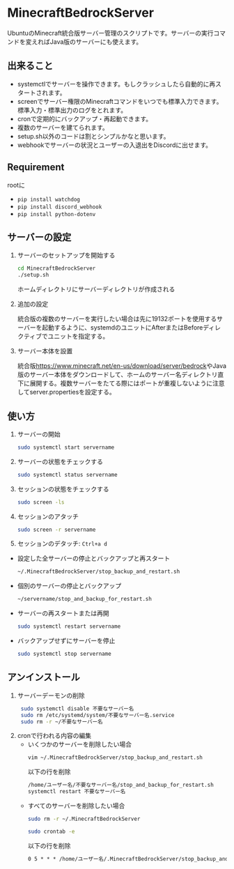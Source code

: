 # MinecraftBedrockServer

UbuntuのMinecraft統合版サーバー管理のスクリプトです。サーバーの実行コマンドを変えればJava版のサーバーにも使えます。

## 出来ること

- systemctlでサーバーを操作できます。もしクラッシュしたら自動的に再スタートされます。
- screenでサーバー権限のMinecraftコマンドをいつでも標準入力できます。標準入力・標準出力のログをとれます。
- cronで定期的にバックアップ・再起動できます。
- 複数のサーバーを建てられます。
- setup.sh以外のコードは割とシンプルかなと思います。
- webhookでサーバーの状況とユーザーの入退出をDiscordに出せます。


## Requirement
rootに
- `pip install watchdog`
- `pip install discord_webhook`
- `pip install python-dotenv`

## サーバーの設定

1. サーバーのセットアップを開始する

    ```bash
    cd MinecraftBedrockServer
    ./setup.sh
    ```
    ホームディレクトリにサーバーディレクトリが作成される

2. 追加の設定

    統合版の複数のサーバーを実行したい場合は先に19132ポートを使用するサーバーを起動するように、systemdのユニットにAfterまたはBeforeディレクティブでユニットを指定する。

3. サーバー本体を設置

    統合版<https://www.minecraft.net/en-us/download/server/bedrock>やJava版のサーバー本体をダウンロードして、ホームのサーバー名ディレクトリ直下に展開する。複数サーバーをたてる際にはポートが重複しないように注意してserver.propertiesを設定する。

## 使い方

1. サーバーの開始

    ```bash
    sudo systemctl start servername
    ```

2. サーバーの状態をチェックする

    ```bash
    sudo systemctl status servername
    ```

3. セッションの状態をチェックする

    ```bash
    sudo screen -ls
    ```

4. セッションのアタッチ

    ```bash
    sudo screen -r servername
    ```

5. セッションのデタッチ: `Ctrl+a d`

- 設定した全サーバーの停止とバックアップと再スタート

    ```bash
    ~/.MinecraftBedrockServer/stop_backup_and_restart.sh
    ```

- 個別のサーバーの停止とバックアップ

    ```bash
    ~/servername/stop_and_backup_for_restart.sh
    ```

- サーバーの再スタートまたは再開

    ```bash
    sudo systemctl restart servername
    ```

- バックアップせずにサーバーを停止

    ```bash
    sudo systemctl stop servername
    ```

## アンインストール

1. サーバーデーモンの削除
   ```bash
    sudo systemctl disable 不要なサーバー名
    sudo rm /etc/systemd/system/不要なサーバー名.service
    sudo rm -r ~/不要なサーバー名
    ```
2. cronで行われる内容の編集
    - いくつかのサーバーを削除したい場合
        ```bash
        vim ~/.MinecraftBedrockServer/stop_backup_and_restart.sh
        ```
        以下の行を削除
        ```txt
        /home/ユーザー名/不要なサーバー名/stop_and_backup_for_restart.sh
        systemctl restart 不要なサーバー名
        ```
    - すべてのサーバーを削除したい場合
        ```bash
        sudo rm -r ~/.MinecraftBedrockServer
        ```
        ```bash
        sudo crontab -e
        ```
        以下の行を削除
        ```txt
        0 5 * * * /home/ユーザー名/.MinecraftBedrockServer/stop_backup_and_restart.sh
        ```
